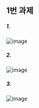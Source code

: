 ## 1번 과제

##### 1.
![image](https://user-images.githubusercontent.com/80961350/117545694-cfd39b80-b061-11eb-850e-e91230098788.png)

##### 2.
![image](https://user-images.githubusercontent.com/80961350/117544542-f93df880-b05c-11eb-9f6b-02642cab8b53.png)

##### 3.
![image](https://user-images.githubusercontent.com/80961350/117545681-c3e7d980-b061-11eb-9d45-e0d17df9f5c9.png)
